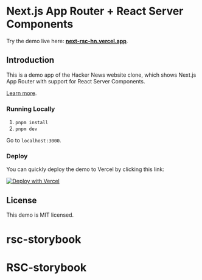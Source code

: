 # Next.js App Router + React Server Components

Try the demo live here: [**next-rsc-hn.vercel.app**](https://next-rsc-hn.vercel.app).

## Introduction

This is a demo app of the Hacker News website clone, which shows Next.js App Router with support for React Server Components.

[Learn more](https://nextjs.org/docs/getting-started/react-essentials#server-components).

### Running Locally

1. `pnpm install`
2. `pnpm dev`

Go to `localhost:3000`.

### Deploy

You can quickly deploy the demo to Vercel by clicking this link:

[![Deploy with Vercel](https://vercel.com/button)](https://vercel.com/templates/next.js/react-server-components)

## License

This demo is MIT licensed.
# rsc-storybook
# RSC-storybook
